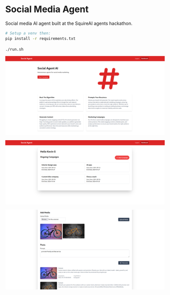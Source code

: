# Social Media Agent
Social media AI agent built at the SquireAI agents hackathon. 


```bash
# Setup a venv then:
pip install -r requirements.txt

./run.sh
```

![screenshot](/static/screenshots/Screenshot1.png)

![screenshot](/static/screenshots/Screenshot2.png)

![screenshot](/static/screenshots/Screenshot3.png)


